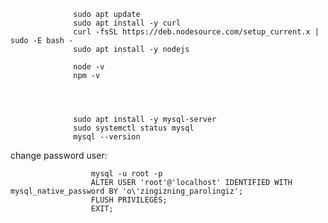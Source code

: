                   sudo apt update
                  sudo apt install -y curl
                  curl -fsSL https://deb.nodesource.com/setup_current.x | sudo -E bash -
                  sudo apt install -y nodejs

                  node -v
                  npm -v



                  
                  sudo apt install -y mysql-server
                  sudo systemctl status mysql
                  mysql --version

change password user:
                      
                      
                      
                      mysql -u root -p
                      ALTER USER 'root'@'localhost' IDENTIFIED WITH mysql_native_password BY 'o\'zingizning_parolingiz';
                      FLUSH PRIVILEGES;
                      EXIT;



                     


                  

